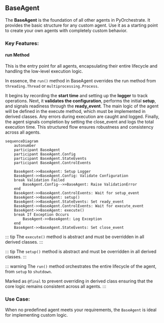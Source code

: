 ## BaseAgent

The **BaseAgent** is the foundation of all other agents in PyOrchestrate. It provides the basic structure for any custom agent. Use it as a starting point to create your own agents with completely custom behavior.


### Key Features:

#### run Method

This is the entry point for all agents, encapsulating their entire lifecycle and handling the low-level execution logic.

In essence, the `run()` method in BaseAgent overrides the run method from `threading.Thread` or `multiprocessing.Process`.

It begins by recording the **start time** and setting up the **logger** to track operations. Next, it **validates the configuration**, performs the initial **setup**, and signals readiness through the **ready_event**. The main logic of the agent will be defined in the execute method, which must be implemented in derived classes. Any errors during execution are caught and logged. Finally, the agent signals completion by setting the close_event and logs the total execution time. This structured flow ensures robustness and consistency across all agents.

``` mermaid
sequenceDiagram
    autonumber
    participant BaseAgent
    participant BaseAgent.Config
    participant BaseAgent.StateEvents
    participant BaseAgent.ControlEvents

    BaseAgent->>BaseAgent: Setup Logger
    BaseAgent->>BaseAgent.Config: Validate Configuration
    break Validation Failed
        BaseAgent.Config-->>BaseAgent: Raise ValidationError
    end
    BaseAgent->>BaseAgent.ControlEvents: Wait for setup_event
    BaseAgent->>BaseAgent: setup()
    BaseAgent->>BaseAgent.StateEvents: Set ready_event
    BaseAgent->>BaseAgent.ControlEvents: Wait for execute_event
    BaseAgent->>BaseAgent: execute()
    break If Exception Occurs
        BaseAgent->>BaseAgent: Log Exception
    end
    BaseAgent->>BaseAgent.StateEvents: Set close_event
```

::: tip
The `execute()` method is abstract and must be overridden in all derived classes.
:::

::: tip
The `setup()` method is abstract and must be overridden in all derived classes.
:::

::: warning
The `run()` method orchestrates the entire lifecycle of the agent, from `setup` to `shutdown`.

Marked as `@final` to prevent overriding in derived class ensuring that the core logic remains consistent across all agents.
:::


### Use Case:

When no predefined agent meets your requirements, the `BaseAgent` is ideal for implementing custom logic.
